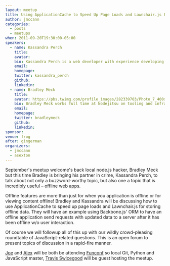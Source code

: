 ```yaml
---
layout: meetup
title: Using ApplicationCache to Speed Up Page Loads and Lawnchair.js For Storing Offline Data
author: jmccann
categories:
  - posts
  - meetups
when: 2011-09-20T19:30:00-05:00
speakers:
  - name: Kassandra Perch
    title:
    avatar:
    bio: Kassandra Perch is a web developer with experience developing several large PHP applications in team and content management. She has a distinct interest in JavaScript and JQuery, and also enjoys playing with Node.js in her spare time. Her current projects involve a team management website for some Austin area softball organizations.
    email:
    homepage:
    twitter: kassandra_perch
    github:
    linkedin:
  - name: Bradley Meck
    title:
    avatar: https://pbs.twimg.com/profile_images/282339703/Photo_7_400x400.jpg
    bio: Bradley Meck works full time at Nodejitsu on tooling and infrastructure. He enjoys security concerns and flow control issues. Most of his free time is spend creating random projects in Node.js or trying to get people to play tabletop RPGs. Although programming Javascript constantly, he has been working solely on the server side for several months.
    email:
    homepage:
    twitter: bradleymeck
    github:
    linkedin:
sponsor:
venue: frog
after: gingerman
organizers:
  - jmccann
  - asexton
---
```


September's meetup welcome's back local node.js hacker, Bradley Meck but this time Bradley is bringing his partner in crime, Kassandra Perch, to talk about not only a buzzword-worthy topic, but also one a topic that is incredibly useful &#8211; offline web apps.

Offline features are more than just for when you application is offline or for viewing content offline! Bradley and Kassandra will be discussing how to use ApplicationCache to speed up page loads and Lawnchair.js for storing offline data. They will have an example using Backbone.js' ORM to have an offline application send requests with updated data to a server after it has been offline w/o user interaction.

Of course we will followup all of this up with our wildly crowd-pleasing roundtable of JavaScript-related questions. This is an open forum to present topics of discussion in a rapid-fire manner.

[Joe][1] and [Alex][2] will be both be attending [Funconf][3] so local Git, Python and JavaScript master, [Travis Swicegood][4] will be guest hosting the meetup.

[1]: http://twitter.com/joemccann
[2]: http://twitter.com/slexaxton
[3]: http://funconf.com
[4]: http://twitter.com/tswicegood
